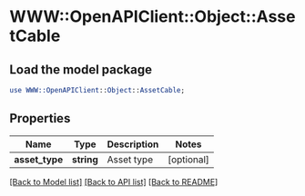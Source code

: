 # WWW::OpenAPIClient::Object::AssetCable

## Load the model package
```perl
use WWW::OpenAPIClient::Object::AssetCable;
```

## Properties
Name | Type | Description | Notes
------------ | ------------- | ------------- | -------------
**asset_type** | **string** | Asset type | [optional] 

[[Back to Model list]](../README.md#documentation-for-models) [[Back to API list]](../README.md#documentation-for-api-endpoints) [[Back to README]](../README.md)


